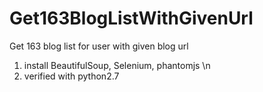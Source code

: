 # Get163BlogListWithGivenUrl
Get 163 blog list for user with given blog url

1) install BeautifulSoup, Selenium, phantomjs \n
2) verified with python2.7
